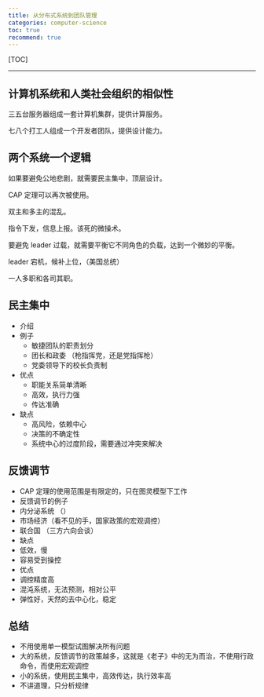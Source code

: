 ```yaml
---
title: 从分布式系统到团队管理
categories: computer-science
toc: true
recommend: true
---
```


<!--
主题：分布式系统的两种模型，应用到团队管理上
看点：将管理学和社会学转换成自然科学的理论
参考文章：
解决问题：无中心团队造成的混乱
文章类型: 议论文
-->

[TOC]

-----------

## 计算机系统和人类社会组织的相似性



三五台服务器组成一套计算机集群，提供计算服务。

七八个打工人组成一个开发者团队，提供设计能力。





## 两个系统一个逻辑

如果要避免公地悲剧，就需要民主集中，顶层设计。

CAP 定理可以再次被使用。

双主和多主的混乱。

指令下发，信息上报。该死的微操术。

要避免 leader 过载，就需要平衡它不同角色的负载，达到一个微妙的平衡。

leader 宕机，候补上位，（美国总统）

一人多职和各司其职。



## 民主集中

- 介绍
- 例子
	- 敏捷团队的职责划分
  - 团长和政委 （枪指挥党，还是党指挥枪）
  - 党委领导下的校长负责制
- 优点
  - 职能关系简单清晰
  - 高效，执行力强
  - 传达准确
- 缺点
  - 高风险，依赖中心
  - 决策的不确定性
  - 系统中心的过度阶段，需要通过冲突来解决

## 反馈调节

- CAP 定理的使用范围是有限定的，只在图灵模型下工作
- 反馈调节的例子
 - 内分泌系统 （）
 - 市场经济（看不见的手，国家政策的宏观调控）
 - 联合国 （三方六向会谈）
- 缺点
 - 低效，慢
 - 容易受到操控
- 优点
 - 调控精度高
 - 混沌系统，无法预测，相对公平
 - 弹性好，天然的去中心化，稳定

## 总结

- 不用使用单一模型试图解决所有问题
- 大的系统，反馈调节的政策越多，这就是《老子》中的无为而治，不使用行政命令，而使用宏观调控
- 小的系统，使用民主集中，高效传达，执行效率高
- 不讲道理，只分析规律
